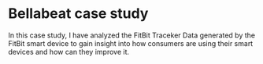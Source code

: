 # Bellabeat case study
In this case study, I have analyzed the FitBit Traceker Data generated by the FitBit smart device to gain insight into how consumers are using their smart devices and how can they improve it.
